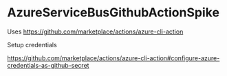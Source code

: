 # AzureServiceBusGithubActionSpike

Uses https://github.com/marketplace/actions/azure-cli-action

Setup credentials

https://github.com/marketplace/actions/azure-cli-action#configure-azure-credentials-as-github-secret
